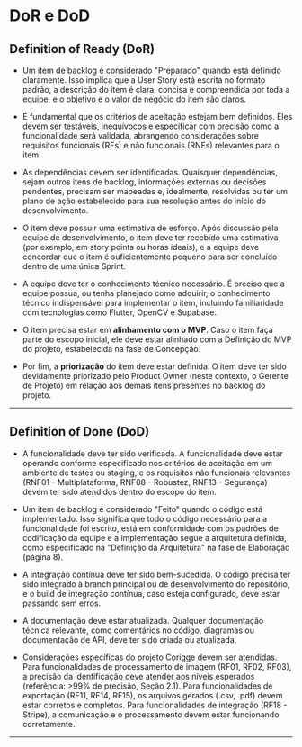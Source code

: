 # DoR e DoD

## Definition of Ready (DoR)

- Um item de backlog é considerado "Preparado" quando está definido claramente. Isso implica que a User Story está escrita no formato padrão, a descrição do item é clara, concisa e compreendida por toda a equipe, e o objetivo e o valor de negócio do item são claros.

- É fundamental que os critérios de aceitação estejam bem definidos. Eles devem ser testáveis, inequívocos e especificar com precisão como a funcionalidade será validada, abrangendo considerações sobre requisitos funcionais (RFs) e não funcionais (RNFs) relevantes para o item.

- As dependências devem ser identificadas. Quaisquer dependências, sejam outros itens de backlog, informações externas ou decisões pendentes, precisam ser mapeadas e, idealmente, resolvidas ou ter um plano de ação estabelecido para sua resolução antes do início do desenvolvimento.

- O item deve possuir uma estimativa de esforço. Após discussão pela equipe de desenvolvimento, o item deve ter recebido uma estimativa (por exemplo, em story points ou horas ideais), e a equipe deve concordar que o item é suficientemente pequeno para ser concluído dentro de uma única Sprint.

- A equipe deve ter o conhecimento técnico necessário. É preciso que a equipe possua, ou tenha planejado como adquirir, o conhecimento técnico indispensável para implementar o item, incluindo familiaridade com tecnologias como Flutter, OpenCV e Supabase.

- O item precisa estar em **alinhamento com o MVP**. Caso o item faça parte do escopo inicial, ele deve estar alinhado com a Definição do MVP do projeto, estabelecida na fase de Concepção.

- Por fim, a **priorização** do item deve estar definida. O item deve ter sido devidamente priorizado pelo Product Owner (neste contexto, o Gerente de Projeto) em relação aos demais itens presentes no backlog do projeto.

---

## Definition of Done (DoD)

- A funcionalidade deve ter sido verificada. A funcionalidade deve estar operando conforme especificado nos critérios de aceitação em um ambiente de testes ou staging, e os requisitos não funcionais relevantes (RNF01 - Multiplataforma, RNF08 - Robustez, RNF13 - Segurança) devem ter sido atendidos dentro do escopo do item.

- Um item de backlog é considerado "Feito" quando o código está implementado. Isso significa que todo o código necessário para a funcionalidade foi escrito, está em conformidade com os padrões de codificação da equipe e a implementação segue a arquitetura definida, como especificado na "Definição da Arquitetura" na fase de Elaboração (página 8).

- A integração contínua deve ter sido bem-sucedida. O código precisa ter sido integrado à branch principal ou de desenvolvimento do repositório, e o build de integração contínua, caso esteja configurado, deve estar passando sem erros.

- A documentação deve estar atualizada. Qualquer documentação técnica relevante, como comentários no código, diagramas ou documentação de API, deve ter sido criada ou atualizada.

- Considerações específicas do projeto Corigge devem ser atendidas. Para funcionalidades de processamento de imagem (RF01, RF02, RF03), a precisão da identificação deve atender aos níveis esperados (referência: >99% de precisão, Seção 2.1). Para funcionalidades de exportação (RF11, RF14, RF15), os arquivos gerados (.csv, .pdf) devem estar corretos e completos. Para funcionalidades de integração (RF18 - Stripe), a comunicação e o processamento devem estar funcionando corretamente.

---
